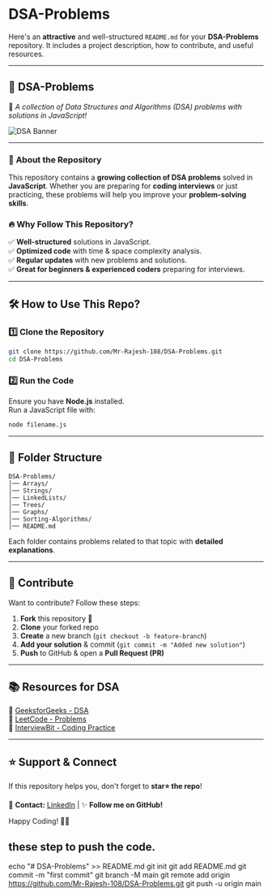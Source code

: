 # DSA-Problems
Here's an **attractive** and well-structured `README.md` for your **DSA-Problems** repository. It includes a project description, how to contribute, and useful resources.  

---

## 📌 **DSA-Problems**  
🚀 *A collection of Data Structures and Algorithms (DSA) problems with solutions in JavaScript!*  

![DSA Banner](https://camo.githubusercontent.com/60ac9a8a6321b9d3d03dd34ec5502952be7fa84b4825b31255c47688509c1d6e/68747470733a2f2f6d656469756d2e636f6d2f703f73697a653d3132333426783d3126793d31267369643d3738676a6d6b45656f44736c537a)  

---

### 📖 **About the Repository**  
This repository contains a **growing collection of DSA problems** solved in **JavaScript**. Whether you are preparing for **coding interviews** or just practicing, these problems will help you improve your **problem-solving skills**.  

### 🔥 **Why Follow This Repository?**  
✅ **Well-structured** solutions in JavaScript.  
✅ **Optimized code** with time & space complexity analysis.  
✅ **Regular updates** with new problems and solutions.  
✅ **Great for beginners & experienced coders** preparing for interviews.  

---

## 🛠️ **How to Use This Repo?**  

### **1️⃣ Clone the Repository**  
```sh
git clone https://github.com/Mr-Rajesh-108/DSA-Problems.git
cd DSA-Problems
```

### **2️⃣ Run the Code**  
Ensure you have **Node.js** installed.  
Run a JavaScript file with:  
```sh
node filename.js
```

---

## 📂 **Folder Structure**  
```
DSA-Problems/
│── Arrays/
│── Strings/
│── LinkedLists/
│── Trees/
│── Graphs/
│── Sorting-Algorithms/
│── README.md
```
Each folder contains problems related to that topic with **detailed explanations**.

---

## 🚀 **Contribute**  
Want to contribute? Follow these steps:  
1. **Fork** this repository 🍴  
2. **Clone** your forked repo  
3. **Create** a new branch (`git checkout -b feature-branch`)  
4. **Add your solution** & commit (`git commit -m "Added new solution"`)  
5. **Push** to GitHub & open a **Pull Request (PR)**  

---

## 📚 **Resources for DSA**  
📌 [GeeksforGeeks - DSA](https://www.geeksforgeeks.org/data-structures/)  
📌 [LeetCode - Problems](https://leetcode.com/problemset/)  
📌 [InterviewBit - Coding Practice](https://www.interviewbit.com/)  

---

## ⭐ **Support & Connect**  
If this repository helps you, don't forget to **star⭐ the repo**!  

📧 **Contact:** [LinkedIn](https://www.linkedin.com/in/rajesh-chaurasiya-108-ai/) | ✨ **Follow me on GitHub!**  

Happy Coding! 🚀🔥
## these step to push the code.
echo "# DSA-Problems" >> README.md
git init
git add README.md
git commit -m "first commit"
git branch -M main
git remote add origin https://github.com/Mr-Rajesh-108/DSA-Problems.git
git push -u origin main